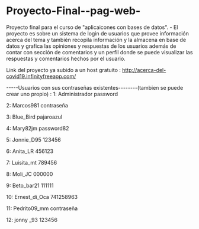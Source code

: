 # Proyecto-Final--pag-web-
Proyecto final para el curso de "aplicaicones con bases de datos". - El proyecto es sobre un sistema de login de usuarios que provee información acerca del tema y también recopila información  y la almacena en base de datos y grafica las opiniones y respuestas de los usuarios además de contar con sección de comentarios y un perfil donde se puede visualizar las respuestas y comentarios hechos por el usuario.

Link del proyecto ya subido a un host gratuito : http://acerca-del-covid19.infinityfreeapp.com/

-----Usuarios con sus contraseñas existentes--------(tambien se puede crear uno propio) : 
1:
Administrador
password

2:
Marcos981
contraseña

3:
Blue_Bird
pajaroazul
	
4:
Mary82jm
password82
	
5:
Jonnie_D95
123456

6:
Anita_LR
456123
	
7:
Luisita_mt
789456
	
8:
Moli_JC
000000
	
9:
Beto_bar21
111111
	
10:
Ernest_di_Oca
741258963
	
11:
Pedrito09_mm
contraseña
	
12:
jonny _93
123456
